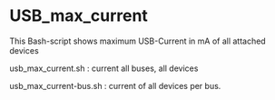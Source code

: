 # USB_max_current
This Bash-script shows maximum USB-Current in mA of all attached devices

usb_max_current.sh : current all buses, all devices

usb_max_current-bus.sh : current of all devices per bus.

